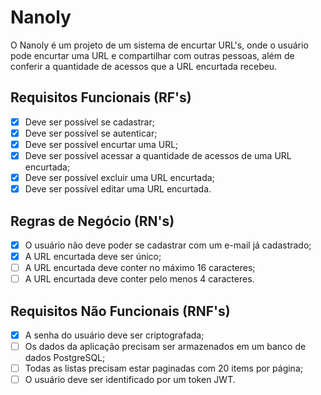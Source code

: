 # Nanoly

O Nanoly é um projeto de um sistema de encurtar URL's, onde o usuário pode encurtar uma URL e compartilhar com outras pessoas, além de conferir a quantidade de acessos que a URL encurtada recebeu.

## Requisitos Funcionais (RF's)

- [x] Deve ser possível se cadastrar;
- [x] Deve ser possível se autenticar;
- [x] Deve ser possível encurtar uma URL;
- [x] Deve ser possível acessar a quantidade de acessos de uma URL encurtada;
- [x] Deve ser possível excluir uma URL encurtada;
- [x] Deve ser possível editar uma URL encurtada.

## Regras de Negócio (RN's)

- [x] O usuário não deve poder se cadastrar com um e-mail já cadastrado;
- [x] A URL encurtada deve ser único;
- [ ] A URL encurtada deve conter no máximo 16 caracteres;
- [ ] A URL encurtada deve conter pelo menos 4 caracteres.

## Requisitos Não Funcionais (RNF's)

- [x] A senha do usuário deve ser criptografada;
- [ ] Os dados da aplicação precisam ser armazenados em um banco de dados PostgreSQL;
- [ ] Todas as listas precisam estar paginadas com 20 items por página;
- [ ] O usuário deve ser identificado por um token JWT.

